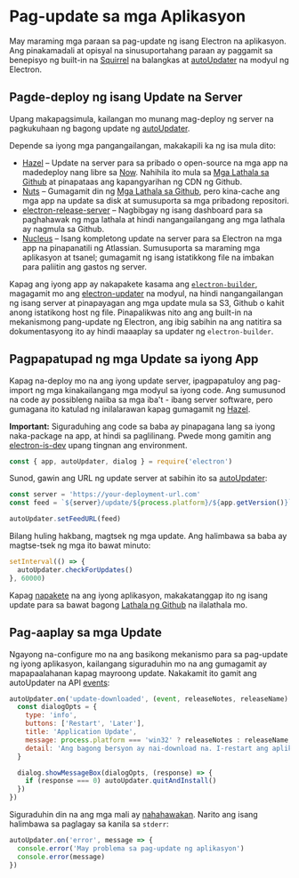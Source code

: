 # Pag-update sa mga Aplikasyon

May maraming mga paraan sa pag-update ng isang Electron na aplikasyon. Ang pinakamadali at opisyal na sinusuportahang paraan ay paggamit sa benepisyo ng built-in na [Squirrel](https://github.com/Squirrel) na balangkas at [autoUpdater](../api/auto-updater.md) na modyul ng Electron.

## Pagde-deploy ng isang Update na Server

Upang makapagsimula, kailangan mo munang mag-deploy ng server na pagkukuhaan ng bagong update ng [autoUpdater](../api/auto-updater.md).

Depende sa iyong mga pangangailangan, makakapili ka ng isa mula dito:

- [Hazel](https://github.com/zeit/hazel) – Update na server para sa pribado o open-source na mga app na madedeploy nang libre sa [Now](https://zeit.co/now). Nahihila ito mula sa [Mga Lathala sa Github](https://help.github.com/articles/creating-releases/) at pinapataas ang kapangyarihan ng CDN ng Github.
- [Nuts](https://github.com/GitbookIO/nuts) – Gumagamit din ng [Mga Lathala sa Github](https://help.github.com/articles/creating-releases/), pero kina-cache ang mga app na update sa disk at sumusuporta sa mga pribadong repositori.
- [electron-release-server](https://github.com/ArekSredzki/electron-release-server) – Nagbibgay ng isang dashboard para sa paghahawak ng mga lathala at hindi nangangailangang ang mga lathala ay nagmula sa Github.
- [Nucleus](https://github.com/atlassian/nucleus) – Isang kompletong update na server para sa Electron na mga app na pinapanatili ng Atlassian. Sumusuporta sa maraming mga aplikasyon at tsanel; gumagamit ng isang istatikkong file na imbakan para paliitin ang gastos ng server.

Kapag ang iyong app ay nakapakete kasama ang [`electron-builder`](https://github.com/electron-userland/electron-builder), magagamit mo ang [electron-updater](https://www.electron.build/auto-update) na modyul, na hindi nangangailangan ng isang server at pinapayagan ang mga update mula sa S3, Github o kahit anong istatikong host ng file. Pinapalikwas nito ang ang built-in na mekanismong pang-update ng Electron, ang ibig sabihin na ang natitira sa dokumentasyong ito ay hindi maaaplay sa updater ng `electron-builder`.

## Pagpapatupad ng mga Update sa iyong App

Kapag na-deploy mo na ang iyong update server, ipagpapatuloy ang pag-import ng mga kinakailangang mga modyul sa iyong code. Ang sumusunod na code ay possibleng naiiba sa mga iba't - ibang server software, pero gumagana ito katulad ng inilalarawan kapag gumagamit ng [Hazel](https://github.com/zeit/hazel).

**Important:** Siguraduhing ang code sa baba ay pinapagana lang sa iyong naka-package na app, at hindi sa paglilinang. Pwede mong gamitin ang [electron-is-dev](https://github.com/sindresorhus/electron-is-dev) upang tingnan ang environment.

```javascript
const { app, autoUpdater, dialog } = require('electron')
```

Sunod, gawin ang URL ng update server at sabihin ito sa [autoUpdater](../api/auto-updater.md):

```javascript
const server = 'https://your-deployment-url.com'
const feed = `${server}/update/${process.platform}/${app.getVersion()}`

autoUpdater.setFeedURL(feed)
```

Bilang huling hakbang, magtsek ng mga update. Ang halimbawa sa baba ay magtse-tsek ng mga ito bawat minuto:

```javascript
setInterval(() => {
  autoUpdater.checkForUpdates()
}, 60000)
```

Kapag [napakete](../tutorial/application-distribution.md) na ang iyong aplikasyon, makakatanggap ito ng isang update para sa bawat bagong [Lathala ng Github](https://help.github.com/articles/creating-releases/) na ilalathala mo.

## Pag-aaplay sa mga Update

Ngayong na-configure mo na ang basikong mekanismo para sa pag-update ng iyong aplikasyon, kailangang siguraduhin mo na ang gumagamit ay mapapaalahanan kapag mayroong update. Nakakamit ito gamit ang autoUpdater na API [events](../api/auto-updater.md#events):

```javascript
autoUpdater.on('update-downloaded', (event, releaseNotes, releaseName) => {
  const dialogOpts = {
    type: 'info',
    buttons: ['Restart', 'Later'],
    title: 'Application Update',
    message: process.platform === 'win32' ? releaseNotes : releaseName,
    detail: 'Ang bagong bersyon ay nai-download na. I-restart ang aplikasyon upang maaplay ang mga update.'
  }

  dialog.showMessageBox(dialogOpts, (response) => {
    if (response === 0) autoUpdater.quitAndInstall()
  })
})
```

Siguraduhin din na ang mga mali ay [nahahawakan](../api/auto-updater.md#event-error). Narito ang isang halimbawa sa paglagay sa kanila sa `stderr`:

```javascript
autoUpdater.on('error', message => {
  console.error('May problema sa pag-update ng aplikasyon')
  console.error(message)
})
```